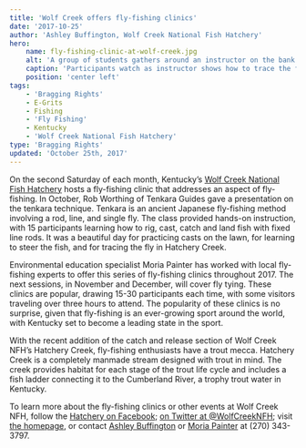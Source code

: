 ```yaml
---
title: 'Wolf Creek offers fly-fishing clinics'
date: '2017-10-25'
author: 'Ashley Buffington, Wolf Creek National Fish Hatchery'
hero:
    name: fly-fishing-clinic-at-wolf-creek.jpg
    alt: 'A group of students gathers around an instructor on the bank of a creek.'
    caption: 'Participants watch as instructor shows how to trace the fly in the current.  Photo by Ashley Buffington, USFWS.'
    position: 'center left'
tags:
    - 'Bragging Rights'
    - E-Grits
    - Fishing
    - 'Fly Fishing'
    - Kentucky
    - 'Wolf Creek National Fish Hatchery'
type: 'Bragging Rights'
updated: 'October 25th, 2017'
---
```


On the second Saturday of each month, Kentucky’s [Wolf Creek National Fish Hatchery](https://www.fws.gov/wolfcreek) hosts a fly-fishing clinic that addresses an aspect of fly-fishing. In October, Rob Worthing of Tenkara Guides gave a presentation on the tenkara technique. Tenkara is an ancient Japanese fly-fishing method involving a rod, line, and single fly. The class provided hands-on instruction, with 15 participants learning how to rig, cast, catch and land fish with fixed line rods. It was a beautiful day for practicing casts on the lawn, for learning to steer the fish, and for tracing the fly in Hatchery Creek. 
  
Environmental education specialist Moria Painter has worked with local fly-fishing experts to offer this series of fly-fishing clinics throughout 2017. The next sessions, in November and December, will cover fly tying. These clinics are popular, drawing 15-30 participants each time, with some visitors traveling over three hours to attend. The popularity of these clinics is no surprise, given that fly-fishing is an ever-growing sport around the world, with Kentucky set to become a leading state in the sport.
 
With the recent addition of the catch and release section of Wolf Creek NFH’s Hatchery Creek, fly-fishing enthusiasts have a trout mecca. Hatchery Creek is a completely manmade stream designed with trout in mind. The creek provides habitat for each stage of the trout life cycle and includes a fish ladder connecting it to the Cumberland River, a trophy trout water in Kentucky. 

To learn more about the fly-fishing clinics or other events at Wolf Creek NFH, follow the [Hatchery on Facebook](https://www.facebook.com/WolfCreekNFH/); [on Twitter at @WolfCreekNFH](https://www.twitter.com/wolfcreeknfh); visit [the homepage](https://www.fws.gov/wolfcreek), or contact [Ashley Buffington](mailto:Ashley_buffington@fws.gov) or [Moria Painter](mailto:moria_painter@fws.gov) at (270) 343-3797.

